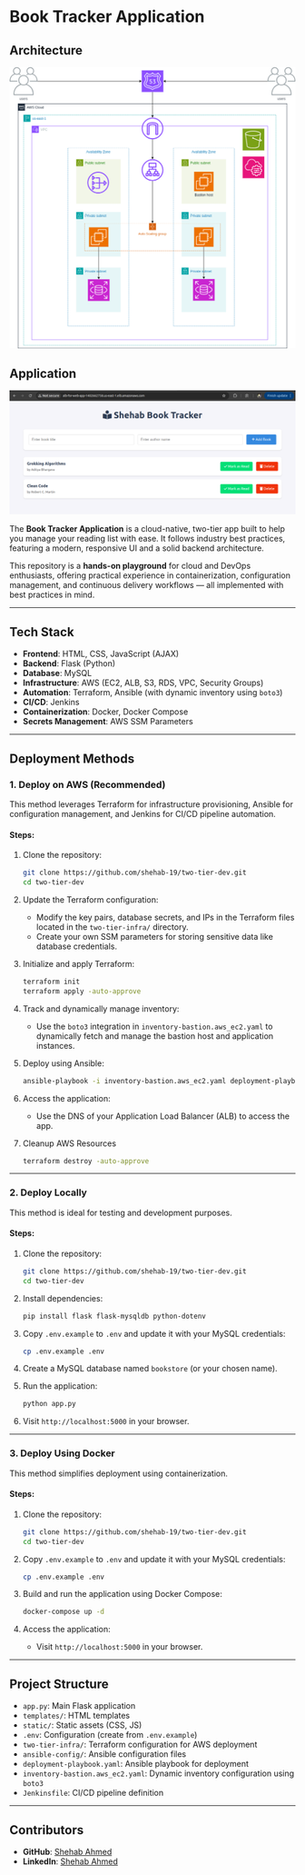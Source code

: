 # Book Tracker Application

## Architecture

![Architecture](./images/Architecture.png )

## Application

![Book Tracker](./images/book-tracker.png)

The **Book Tracker Application** is a cloud-native, two-tier app built to help you manage your reading list with ease. It follows industry best practices, featuring a modern, responsive UI and a solid backend architecture.

This repository is a **hands-on playground** for cloud and DevOps enthusiasts, offering practical experience in containerization, configuration management, and continuous delivery workflows — all implemented with best practices in mind.

---

## Tech Stack

- **Frontend**: HTML, CSS, JavaScript (AJAX)
- **Backend**: Flask (Python)
- **Database**: MySQL
- **Infrastructure**: AWS (EC2, ALB, S3, RDS, VPC, Security Groups)
- **Automation**: Terraform, Ansible (with dynamic inventory using `boto3`)
- **CI/CD**: Jenkins
- **Containerization**: Docker, Docker Compose
- **Secrets Management**: AWS SSM Parameters

---


## Deployment Methods

### 1. Deploy on AWS (Recommended)

This method leverages Terraform for infrastructure provisioning, Ansible for configuration management, and Jenkins for CI/CD pipeline automation.

#### Steps:
1. Clone the repository:
   ```bash
   git clone https://github.com/shehab-19/two-tier-dev.git
   cd two-tier-dev
   ```

2. Update the Terraform configuration:
   - Modify the key pairs, database secrets, and IPs in the Terraform files located in the `two-tier-infra/` directory.
   - Create your own SSM parameters for storing sensitive data like database credentials.

3. Initialize and apply Terraform:
   ```bash
   terraform init
   terraform apply -auto-approve
   ```

4. Track and dynamically manage inventory:
   - Use the `boto3` integration in `inventory-bastion.aws_ec2.yaml` to dynamically fetch and manage the bastion host and application instances.

5. Deploy using Ansible:
   ```bash
   ansible-playbook -i inventory-bastion.aws_ec2.yaml deployment-playbook.yaml -vv
   ```

6. Access the application:
   - Use the DNS of your Application Load Balancer (ALB) to access the app.

7. Cleanup AWS Resources
    ```bash
    terraform destroy -auto-approve
    ```
---

### 2. Deploy Locally

This method is ideal for testing and development purposes.

#### Steps:
1. Clone the repository:
   ```bash
   git clone https://github.com/shehab-19/two-tier-dev.git
   cd two-tier-dev
   ```

2. Install dependencies:
   ```bash
   pip install flask flask-mysqldb python-dotenv
   ```

3. Copy `.env.example` to `.env` and update it with your MySQL credentials:
   ```bash
   cp .env.example .env
   ```

4. Create a MySQL database named `bookstore` (or your chosen name).

5. Run the application:
   ```bash
   python app.py
   ```

6. Visit `http://localhost:5000` in your browser.

---

### 3. Deploy Using Docker

This method simplifies deployment using containerization.

#### Steps:
1. Clone the repository:
   ```bash
   git clone https://github.com/shehab-19/two-tier-dev.git
   cd two-tier-dev
   ```

2. Copy `.env.example` to `.env` and update it with your MySQL credentials:
   ```bash
   cp .env.example .env
   ```

3. Build and run the application using Docker Compose:
   ```bash
   docker-compose up -d
   ```

4. Access the application:
   - Visit `http://localhost:5000` in your browser.

---

## Project Structure

- `app.py`: Main Flask application
- `templates/`: HTML templates
- `static/`: Static assets (CSS, JS)
- `.env`: Configuration (create from `.env.example`)
- `two-tier-infra/`: Terraform configuration for AWS deployment
- `ansible-config/`: Ansible configuration files
- `deployment-playbook.yaml`: Ansible playbook for deployment
- `inventory-bastion.aws_ec2.yaml`: Dynamic inventory configuration using `boto3`
- `Jenkinsfile`: CI/CD pipeline definition

---

## Contributors

- **GitHub**: [Shehab Ahmed](https://github.com/shehab-19)
- **LinkedIn**: [Shehab Ahmed](https://www.linkedin.com/in/shehab-ahmed-164bbb244/)